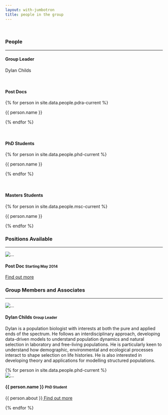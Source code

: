 ```yaml
---
layout: with-jumbotron
title: people in the group
---
```


<div class="row hidden-xs"><p><br></p></div>

<div class="row">
<div class="col-sm-3 col-md-3 col-lg-2">
  <!-- <div class="well"> -->
    <h3>People</h3>
	<hr>
    <h4>Group Leader</h4>
    <p><i class="fa
	fa-user fa-lg fa-fw"></i>  Dylan Childs</p>
    <p><br></p>
    <h4>Post Docs</h4>
    {% for person in site.data.people.pdra-current %}<p><i class="fa
	fa-user fa-lg fa-fw"></i> {{ person.name }}</p>{% endfor %}
    <p><br></p>
    <h4>PhD Students</h4>
    {% for person in site.data.people.phd-current %}<p><i class="fa
	fa-user fa-lg fa-fw"></i> {{ person.name }}</p>{% endfor %}
    <p><br></p>
    <h4>Masters Students</h4>
    {% for person in site.data.people.msc-current %}<p><i class="fa
	fa-user fa-lg fa-fw"></i> {{ person.name }}</p>{% endfor %}
  <!-- </div> -->
  <br>
</div>
<div class="col-sm-9 col-md-9 col-lg-10">
  <h3>Positions Available</h3>
  <hr>
  <div class="thumbnail right-caption">
    <img data-src="holder.js/120x120" alt="..." class="img-circle">
    <div class="caption">
      <h4>Post Doc <small>Starting May 2014</small></h4>
      <p><span data-lorem="4s"></span><a href="#"> Find out more</a></p>
    </div>
  </div>
  <h3>Group Members and Associates</h3>
  <hr>
  <div class="thumbnail right-caption">
    <img data-src="holder.js/120x120" alt="..." class="img-rounded">
    <div class="caption">
      <h4>Dylan Childs <small>Group Leader</small></h4>
      <p class="text-justify">Dylan is a population biologist with
  interests at both the pure and applied ends of the spectrum. He
  follows an interdisciplinary approach, developing data-driven models
  to understand population dynamics and natural selection in
  laboratory and free-living populations. He is particularly keen to
  understand how demographic, environmental and ecological processes
  interact to shape selection on life histories. He is also interested
  in developing theory and applications for modelling structured
  populations. </p>
    </div>
  </div>
  {% for person in site.data.people.phd-current %}
  <div class="thumbnail right-caption">
    <img data-src="holder.js/120x120" alt="..." class="img-rounded"">
    <div class="caption">
      <h4>{{ person.name }} <small>PhD Student</small></h4><p>{{ person.about }}<a href="#"> Find out more</a></p>
    </div>
  </div>
  {% endfor %}
</div>

</div>
